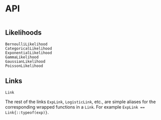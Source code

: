 # API

```@index
```

## Likelihoods

```@docs
BernoulliLikelihood
CategoricalLikelihood
ExponentialLikelihood
GammaLikelihood
GaussianLikelihood
PoissonLikelihood
```

## Links

```@docs
Link
```

The rest of the links `ExpLink`, `LogisticLink`, etc., are simple aliases for the
corresponding wrapped functions in a `Link`.
For example `ExpLink == Link{::typeof(exp)}`.
